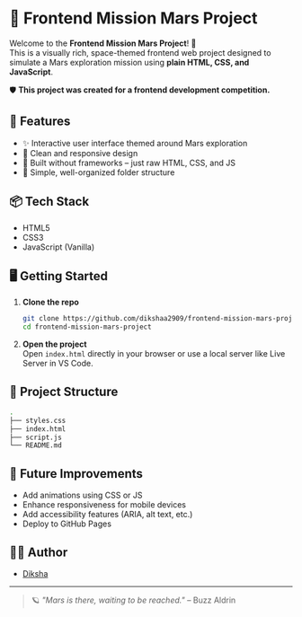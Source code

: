 
# 🚀 Frontend Mission Mars Project

Welcome to the **Frontend Mission Mars Project**! 🌌  
This is a visually rich, space-themed frontend web project designed to simulate a Mars exploration mission using **plain HTML, CSS, and JavaScript**.

🛡️ **This project was created for a frontend development competition.**

## 🌠 Features

- ✨ Interactive user interface themed around Mars exploration  
- 🎨 Clean and responsive design  
- 🧱 Built without frameworks – just raw HTML, CSS, and JS  
- 📁 Simple, well-organized folder structure

## 📦 Tech Stack

- HTML5
- CSS3
- JavaScript (Vanilla)

## 🖥️ Getting Started

1. **Clone the repo**  
   ```bash
   git clone https://github.com/dikshaa2909/frontend-mission-mars-project.git
   cd frontend-mission-mars-project
   ```

2. **Open the project**  
   Open `index.html` directly in your browser or use a local server like Live Server in VS Code.

## 📁 Project Structure

```bash
.
├── styles.css
├── index.html
├── script.js
└── README.md
```


## 🚧 Future Improvements

- Add animations using CSS or JS
- Enhance responsiveness for mobile devices
- Add accessibility features (ARIA, alt text, etc.)
- Deploy to GitHub Pages

## 👩‍🚀 Author

- [Diksha](https://github.com/dikshaa2909)

---

> 🪐 *"Mars is there, waiting to be reached."* – Buzz Aldrin  
